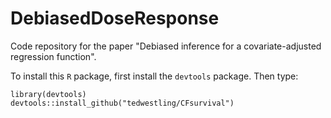 # DebiasedDoseResponse
Code repository for the paper "Debiased inference for a covariate-adjusted regression function".

To install this `R` package, first install the `devtools` package. Then type:

```
library(devtools)
devtools::install_github("tedwestling/CFsurvival")
```

